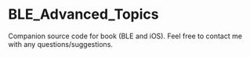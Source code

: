 # BLE_Advanced_Topics
Companion source code for book (BLE and iOS). Feel free to contact me with any questions/suggestions.
